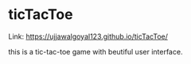# ticTacToe

Link: https://ujjawalgoyal123.github.io/ticTacToe/

this is a tic-tac-toe game with beutiful user interface.
